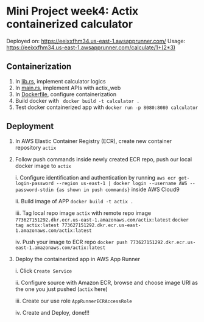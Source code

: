 # Mini Project week4: Actix containerized calculator
Deployed on: https://eeixxfhm34.us-east-1.awsapprunner.com/
Usage: https://eeixxfhm34.us-east-1.awsapprunner.com/calculate/1+(2*3)

## Containerization
1. In [lib.rs](https://github.com/nogibjj/Yuzhou-rust-mini-projects/blob/main/week4-actix/src/lib.rs), implement calculator logics 
2. In [main.rs](https://github.com/nogibjj/Yuzhou-rust-mini-projects/blob/main/week4-actix/src/main.rs), implement APIs with actix_web
3. In [Dockerfile](https://github.com/nogibjj/Yuzhou-rust-mini-projects/blob/main/week4-actix/Dockerfile), configure containerization
4. Build docker with ` docker build -t calculator .`
5. Test docker containerized app with `docker run -p 8080:8080 calculator`

## Deployment
1. In AWS Elastic Container Registry (ECR), create new container repository `actix`
2. Follow push commands inside newly created ECR repo, push our local docker image to `actix`

    i. Configure identification and authentication by running
        ```
        aws ecr get-login-password --region us-east-1 | docker login --username AWS --password-stdin {as shown in push commands}
        ```
        inside AWS Cloud9
        
    ii. Build image of APP
        ```
        docker build -t actix .
        ```
        
    iii. Tag local repo image `actix` with remote repo image `773627151292.dkr.ecr.us-east-1.amazonaws.com/actix:latest`
        ```
        docker tag actix:latest 773627151292.dkr.ecr.us-east-1.amazonaws.com/actix:latest
        ```
        
    iv. Push your image to ECR repo
        ```
        docker push 773627151292.dkr.ecr.us-east-1.amazonaws.com/actix:latest
        ```
        
3. Deploy the containerized app in AWS App Runner

    i. Click `Create Service`
    
    ii. Configure source with Amazon ECR, browse and choose image URI as the one you just pushed (`actix` here)
    
    iii. Create our use role `AppRunnerECRAccessRole`
    
    iv. Create and Deploy, done!!!
    
    


